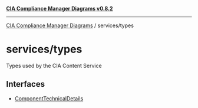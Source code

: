 [**CIA Compliance Manager Diagrams v0.8.2**](../../README.md)

***

[CIA Compliance Manager Diagrams](../../modules.md) / services/types

# services/types

Types used by the CIA Content Service

## Interfaces

- [ComponentTechnicalDetails](interfaces/ComponentTechnicalDetails.md)

